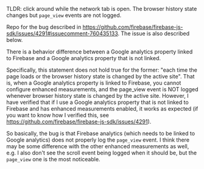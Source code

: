 TLDR: click around while the network tab is open. The browser history state changes but `page_view` events are not logged.

Repo for the bug described in https://github.com/firebase/firebase-js-sdk/issues/4291#issuecomment-760435133. The issue is also described below.

There is a behavior difference between a Google analytics property linked to Firebase and a Google analytics property that is not linked.

Specifically, this statement does not hold true for the former: "each time the page loads or the browser history state is changed by the active site". That is, when a Google analytics property is linked to Firebase, you cannot configure enhanced measurements, and the page_view event is NOT logged whenever browser history state is changed by the active site. However, I have verified that if I use a Google analytics property that is not linked to Firebase and has enhanced measurements enabled, it works as expected (if you want to know how I verified this, see https://github.com/firebase/firebase-js-sdk/issues/4291).

So basically, the bug is that Firebase analytics (which needs to be linked to Google analytics) does not properly log the `page_view` event. I think there may be some difference with the other enhanced measurements as well, e.g. I also don't see the scroll event being logged when it should be, but the `page_view` one is the most noticeable.
